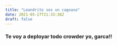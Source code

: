 ```yaml
---
title: "Leandrito sos un cagoaso"
date: 2021-05-27T21:33:38Z
draft: false
---
```


### Te voy a deployar todo crowder yo, garca!!
